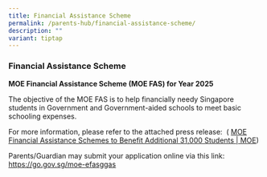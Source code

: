 ```yaml
---
title: Financial Assistance Scheme
permalink: /parents-hub/financial-assistance-scheme/
description: ""
variant: tiptap
---
```

<h3>Financial Assistance Scheme</h3>
<p><strong>MOE Financial Assistance Scheme (MOE FAS) for Year 2025</strong>
</p>
<p>The objective of the MOE FAS is to help financially needy Singapore students
in Government and Government-aided schools to meet basic schooling expenses.&nbsp;</p>
<p>For more information, please refer to the attached press release: &nbsp;(
<a href="https://www.moe.gov.sg/news/press-releases/20251016-moe-financial-assistance-schemes-to-benefit-an-additional-31000-students" rel="noopener noreferrer nofollow" target="_blank">MOE Financial Assistance Schemes to Benefit Additional 31,000 Students
| MOE</a>)</p>
<p>Parents/Guardian may submit your application online via this link: <a href="https://go.gov.sg/moe-efasggas" rel="noopener noreferrer nofollow" target="_blank"><u>https://go.gov.sg/moe-efasggas</u></a>
</p>